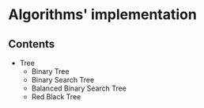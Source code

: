 # Algorithms' implementation

## Contents

- Tree
    - Binary Tree
    - Binary Search Tree
    - Balanced Binary Search Tree
    - Red Black Tree

